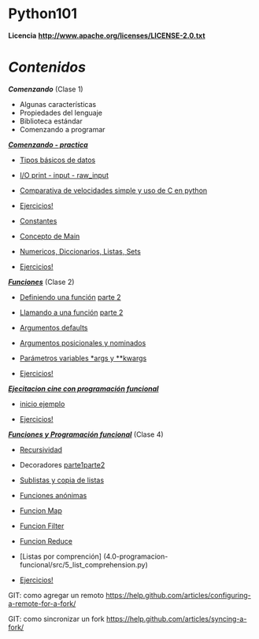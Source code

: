 Python101
=========

**Licencia**
__http://www.apache.org/licenses/LICENSE-2.0.txt__

**_Contenidos_**
================

**_Comenzando_** (Clase 1)

* Algunas características
* Propiedades del lenguaje
* Biblioteca estándar
* Comenzando a programar

[**_Comenzando - practica_**](1.0-comenzando)

* [Tipos básicos de datos](1.0-comenzando/src/main.py)
* [I/O print - input - raw_input](1.0-comenzando/src/main.py)
* [Comparativa de velocidades simple y uso de C en python](1.0-comenzando/src/ejemplosC/execute.txt)

* [Ejercicios!](1.0-comenzando/src/ejercicios.txt)

* [Constantes](2.0-tipos-de-datos/src/constantes.py)
* [Concepto de Main](2.0-tipos-de-datos/src/main.py)
* [Numericos, Diccionarios, Listas, Sets](2.0-tipos-de-datos/src/2_lists_tuples_sets.py)

* [Ejercicios!](2.0-tipos-de-datos/ejercicios.txt)

[**_Funciones_**](2.0-funciones) (Clase 2)

* [Definiendo una función](2.0-funciones/src/function_0.py) [parte 2](2.0-funciones/src/1_variables_methods.py)
* [Llamando a una función](2.0-funciones/src/function_2.py) [parte 2](2.0-funciones/src/4_if_statements.py)
* [Argumentos defaults](2.0-funciones/src/function_2.py)
* [Argumentos posicionales y nominados](2.0-programacion-funcional/src/function_2.py)
* [Parámetros variables *args y **kwargs](2.0-funciones/src/10_args_and_kwargs.py)

* [Ejercicios!](2.0-funciones/ejercicios.txt)


[**_Ejecitacion cine con programación funcional_**](3.0-programacion-funcional)
* [inicio ejemplo](3.0-programacion-funcional/cine.py)

* [Ejercicios!](3.0-programacion-funcional/ejercicios.txt)

[**_Funciones y Programación funcional_**](4.0-programacion-funcional) (Clase 4)
* [Recursividad](4.0-programacion-funcional/src/1_ejemplo_recursividad.py)
* Decoradores [parte1](12_decorators.py)[parte2](4.0-programacion-funcional/src/ejemplo_decoradores.py)
* [Sublistas y copia de listas](4.0-programacion-funcional/src/sublistas.py)
* [Funciones anónimas](4.0-programacion-funcional/src/lambda.py)
* [Funcion Map](4.0-programacion-funcional/src/map.py)
* [Funcion Filter](4.0-programacion-funcional/src/filter.py)
* [Funcion Reduce](4.0-programacion-funcional/src/reduce.py)
* [Listas por comprención] (4.0-programacion-funcional/src/5_list_comprehension.py)

* [Ejercicios!](4.0-programacion-funcional/ejercicios.txt)


GIT: como agregar un remoto https://help.github.com/articles/configuring-a-remote-for-a-fork/

GIT: como sincronizar un fork https://help.github.com/articles/syncing-a-fork/
